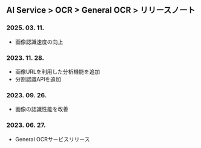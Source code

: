 ## AI Service > OCR > General OCR > リリースノート

### 2025. 03. 11.
* 画像認識速度の向上

### 2023. 11. 28.
* 画像URLを利用した分析機能を追加
* 分割認識APIを追加

### 2023. 09. 26.
* 画像の認識性能を改善

### 2023. 06. 27.
* General OCRサービスリリース

